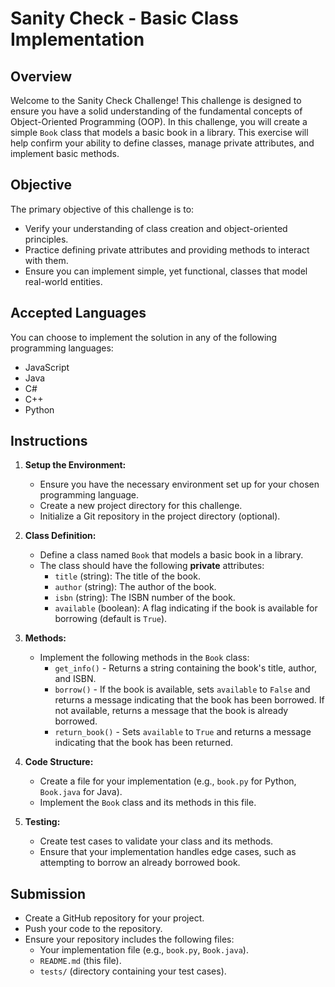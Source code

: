 # Sanity Check - Basic Class Implementation

## Overview
Welcome to the Sanity Check Challenge! This challenge is designed to ensure you have a solid understanding of the fundamental concepts of Object-Oriented Programming (OOP). In this challenge, you will create a simple `Book` class that models a basic book in a library. This exercise will help confirm your ability to define classes, manage private attributes, and implement basic methods.

## Objective
The primary objective of this challenge is to:
- Verify your understanding of class creation and object-oriented principles.
- Practice defining private attributes and providing methods to interact with them.
- Ensure you can implement simple, yet functional, classes that model real-world entities.

## Accepted Languages
You can choose to implement the solution in any of the following programming languages:
- JavaScript
- Java
- C#
- C++
- Python

## Instructions

1. **Setup the Environment:**
   - Ensure you have the necessary environment set up for your chosen programming language.
   - Create a new project directory for this challenge.
   - Initialize a Git repository in the project directory (optional).

2. **Class Definition:**
   - Define a class named `Book` that models a basic book in a library.
   - The class should have the following **private** attributes:
     - `title` (string): The title of the book.
     - `author` (string): The author of the book.
     - `isbn` (string): The ISBN number of the book.
     - `available` (boolean): A flag indicating if the book is available for borrowing (default is `True`).

3. **Methods:**
   - Implement the following methods in the `Book` class:
     - `get_info()` - Returns a string containing the book's title, author, and ISBN.
     - `borrow()` - If the book is available, sets `available` to `False` and returns a message indicating that the book has been borrowed. If not available, returns a message that the book is already borrowed.
     - `return_book()` - Sets `available` to `True` and returns a message indicating that the book has been returned.

4. **Code Structure:**
   - Create a file for your implementation (e.g., `book.py` for Python, `Book.java` for Java).
   - Implement the `Book` class and its methods in this file.

5. **Testing:**
   - Create test cases to validate your class and its methods.
   - Ensure that your implementation handles edge cases, such as attempting to borrow an already borrowed book.

## Submission
- Create a GitHub repository for your project.
- Push your code to the repository.
- Ensure your repository includes the following files:
  - Your implementation file (e.g., `book.py`, `Book.java`).
  - `README.md` (this file).
  - `tests/` (directory containing your test cases).
